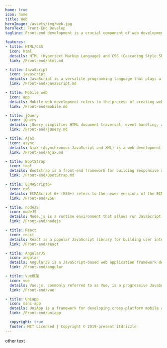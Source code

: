 ```yaml
---
home: true
icon: home
title: Web
heroImage: /assets/img/web.jpg
heroText: Front-End Develop
tagline: Front-end development is a crucial component of web development, as it directly interacts with users and creates the visual and interactive elements that users see and interact with in their browsers.

features:
- title: HTML/CSS
  icon: html
  details: HTML (Hypertext Markup Language) and CSS (Cascading Style Sheets) are fundamental technologies used in front-end development to create and style web pages.
  link: /Front-end/html.md

- title: JavaScript
  icon: javascript
  details: JavaScript is a versatile programming language that plays a critical role in modern web development. It enables developers to create interactive user experiences, handle data manipulation...
  link: /Front-end/JavaScript.md

- title: Mobile web
  icon: app
  details: Mobile web development refers to the process of creating websites and web applications specifically designed and optimized for mobile devices such as smartphones and tablets.
  link: /Front-end/mobile.md

- title: jQuery
  icon: jQuery
  details: jQuery simplifies HTML document traversal, event handling, and DOM manipulation. It provides an easy-to-use and concise syntax for performing common tasks in web development.
  link: /Front-end/jQuery.md

- title: Ajax
  icon: async
  details: Ajax (Asynchronous JavaScript and XML) is a web development technique used to create asynchronous web applications. It allows data to be sent and retrieved from a server without requiring a full page reload.
  link: /Front-end/ajax.md

- title: BootStrap
  icon: tool
  details: Bootstrap is a front-end framework for building responsive and mobile-first web applications. It provides a collection of CSS and JavaScript components, as well as pre-designed templates and styles.
  link: /Front-end/BootStrap.md

- title: ECMAScript6+
  icon: es6
  details: ECMAScript 6+ (ES6+) refers to the newer versions of the ECMAScript specification, which is the standard for the JavaScript programming language.
  link: /Front-end/ES6

- title: nodeJS
  icon: nodeJS
  details: Node.js is a runtime environment that allows run JavaScript code outside of a web browser. It uses the V8 JavaScript engine, originally developed for Google Chrome, to execute JavaScript on the server-side.
  link: /Front-end/nodejs

- title: React
  icon: react
  details: React is a popular JavaScript library for building user interfaces. It was developed by Facebook and is widely used for creating interactive and dynamic web applications.
  link: /Front-end/react

- title: AngularJS
  icon: angular
  details: AngularJS is a JavaScript-based web application framework developed by Google. It is designed to simplify the development of dynamic single-page applications (SPAs).
  link: /Front-end/angular

- title: Vue框架
  icon: vue
  details: Vue.js, commonly referred to as Vue, is a progressive JavaScript framework for building user interfaces. It is designed to be approachable, flexible, and highly performant.
  link: /Front-end/vue

- title: Uniapp
  icon: mini-app
  details: UniApp is a framework for developing cross-platform mobile applications. It is based on Vue.js and allows developers to write code once and deploy it to multiple platforms.
  link: /Front-end/uniapp

  copyright: true
  footer: MIT Licensed | Copyright © 2019-present itdrizzle
---
```


other text

